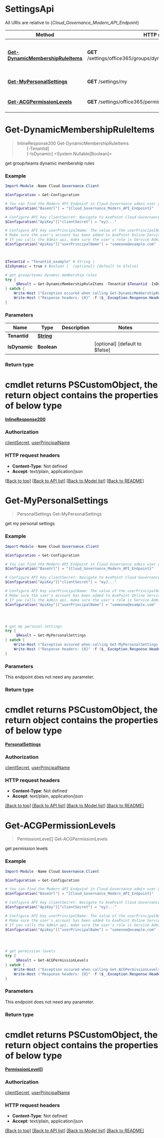 # SettingsApi

All URIs are relative to {*Cloud_Governance_Modern_API_Endpoint*}

Method | HTTP request | Description
------------- | ------------- | -------------
[**Get-DynamicMembershipRuleItems**](SettingsApi.md#Get-DynamicMembershipRuleItems) | **GET** /settings/office365/groups/dynamicmembershiprule/{tenantid} | get group/teams dynamic membership rules
[**Get-MyPersonalSettings**](SettingsApi.md#Get-MyPersonalSettings) | **GET** /settings/my | get my personal settings
[**Get-ACGPermissionLevels**](SettingsApi.md#get-acgpermissionlevels) | **GET** /settings/office365/permissionlevels | get permission levels


<a name="Get-DynamicMembershipRuleItems"></a>
# **Get-DynamicMembershipRuleItems**
> InlineResponse200 Get-DynamicMembershipRuleItems<br>
> &nbsp;&nbsp;&nbsp;&nbsp;&nbsp;&nbsp;&nbsp;&nbsp;[-Tenantid] <PSCustomObject><br>
> &nbsp;&nbsp;&nbsp;&nbsp;&nbsp;&nbsp;&nbsp;&nbsp;[-IsDynamic] <System.Nullable[Boolean]><br>

get group/teams dynamic membership rules

### Example
```powershell
Import-Module -Name Cloud.Governance.Client

$Configuration = Get-Configuration

# You can find the Modern API Endpoint in Cloud Governance admin user guide for your environment.
$Configuration["BaseUrl"] = "{Cloud_Governance_Modern_API_Endpoint}"

# Configure API key clientSecret: Navigate to AvePoint Cloud Governance Settings > API Authentication Management to Obtain a client secret.
$Configuration["ApiKey"]["clientSecret"] = "eyJ..."

# Configure API key userPrincipalName: The value of the userPrincipalName parameter is the login name of a delegated user that will be used to invoke the AvePoint Cloud Governance API. 
# Make sure the user's account has been added to AvePoint Online Services and has the license for AvePoint Cloud Governance.
# If you calls the Admin api, make sure the user's role is Service Administrator for AvePoint Cloud Governance.
$Configuration["ApiKey"]["userPrincipalName"] = "someone@example.com"



$Tenantid = "Tenantid_example" # String | 
$IsDynamic = true # Boolean |  (optional) (default to $false)

# get group/teams dynamic membership rules
try {
     $Result = Get-DynamicMembershipRuleItems -Tenantid $Tenantid -IsDynamic $IsDynamic
} catch {
    Write-Host ("Exception occured when calling Get-DynamicMembershipRuleItems: {0}" -f ($_.ErrorDetails | ConvertFrom-Json))
    Write-Host ("Response headers: {0}" -f ($_.Exception.Response.Headers | ConvertTo-Json))
}
```

### Parameters

Name | Type | Description  | Notes
------------- | ------------- | ------------- | -------------
 **Tenantid** | [**String**](String.md)|  | 
 **IsDynamic** | **Boolean**|  | [optional] [default to $false]

### Return type
# cmdlet returns PSCustomObject, the return object contains the properties of below type
[**InlineResponse200**](InlineResponse200.md)

### Authorization

[clientSecret](../README.md#clientSecret), [userPrincipalName](../README.md#userPrincipalName)

### HTTP request headers

 - **Content-Type**: Not defined
 - **Accept**: text/plain, application/json

[[Back to top]](#) [[Back to API list]](../README.md#documentation-for-api-endpoints) [[Back to Model list]](../README.md#documentation-for-models) [[Back to README]](../README.md)

<a name="Get-MyPersonalSettings"></a>
# **Get-MyPersonalSettings**
> PersonalSettings Get-MyPersonalSettings<br>

get my personal settings

### Example
```powershell
Import-Module -Name Cloud.Governance.Client

$Configuration = Get-Configuration

# You can find the Modern API Endpoint in Cloud Governance admin user guide for your environment.
$Configuration["BaseUrl"] = "{Cloud_Governance_Modern_API_Endpoint}"

# Configure API key clientSecret: Navigate to AvePoint Cloud Governance Settings > API Authentication Management to Obtain a client secret.
$Configuration["ApiKey"]["clientSecret"] = "eyJ..."

# Configure API key userPrincipalName: The value of the userPrincipalName parameter is the login name of a delegated user that will be used to invoke the AvePoint Cloud Governance API. 
# Make sure the user's account has been added to AvePoint Online Services and has the license for AvePoint Cloud Governance.
# If you calls the Admin api, make sure the user's role is Service Administrator for AvePoint Cloud Governance.
$Configuration["ApiKey"]["userPrincipalName"] = "someone@example.com"




# get my personal settings
try {
     $Result = Get-MyPersonalSettings
} catch {
    Write-Host ("Exception occured when calling Get-MyPersonalSettings: {0}" -f ($_.ErrorDetails | ConvertFrom-Json))
    Write-Host ("Response headers: {0}" -f ($_.Exception.Response.Headers | ConvertTo-Json))
}
```

### Parameters
This endpoint does not need any parameter.

### Return type
# cmdlet returns PSCustomObject, the return object contains the properties of below type
[**PersonalSettings**](PersonalSettings.md)

### Authorization

[clientSecret](../README.md#clientSecret), [userPrincipalName](../README.md#userPrincipalName)

### HTTP request headers

 - **Content-Type**: Not defined
 - **Accept**: text/plain, application/json

[[Back to top]](#) [[Back to API list]](../README.md#documentation-for-api-endpoints) [[Back to Model list]](../README.md#documentation-for-models) [[Back to README]](../README.md)

<a name="get-acgpermissionlevels"></a>
# **Get-ACGPermissionLevels**
> PermissionLevel[] Get-ACGPermissionLevels<br>

get permission levels

### Example
```powershell
Import-Module -Name Cloud.Governance.Client

$Configuration = Get-Configuration

# You can find the Modern API Endpoint in Cloud Governance admin user guide for your environment.
$Configuration["BaseUrl"] = "{Cloud_Governance_Modern_API_Endpoint}"

# Configure API key clientSecret: Navigate to AvePoint Cloud Governance Settings > API Authentication Management to Obtain a client secret.
$Configuration["ApiKey"]["clientSecret"] = "eyJ..."

# Configure API key userPrincipalName: The value of the userPrincipalName parameter is the login name of a delegated user that will be used to invoke the AvePoint Cloud Governance API. 
# Make sure the user's account has been added to AvePoint Online Services and has the license for AvePoint Cloud Governance.
# If you calls the Admin api, make sure the user's role is Service Administrator for AvePoint Cloud Governance.
$Configuration["ApiKey"]["userPrincipalName"] = "someone@example.com"




# get permission levels
try {
     $Result = Get-ACGPermissionLevels
} catch {
    Write-Host ("Exception occured when calling Get-ACGPermissionLevels: {0}" -f ($_.ErrorDetails | ConvertFrom-Json))
    Write-Host ("Response headers: {0}" -f ($_.Exception.Response.Headers | ConvertTo-Json))
}
```

### Parameters
This endpoint does not need any parameter.

### Return type
# cmdlet returns PSCustomObject, the return object contains the properties of below type
[**PermissionLevel[]**](PermissionLevel.md)

### Authorization

[clientSecret](../README.md#clientSecret), [userPrincipalName](../README.md#userPrincipalName)

### HTTP request headers

 - **Content-Type**: Not defined
 - **Accept**: text/plain, application/json

[[Back to top]](#) [[Back to API list]](../README.md#documentation-for-api-endpoints) [[Back to Model list]](../README.md#documentation-for-models) [[Back to README]](../README.md)

